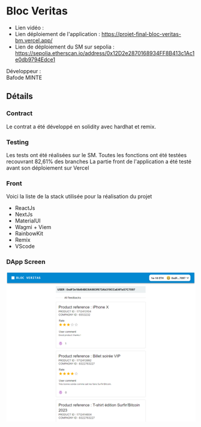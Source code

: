 # Bloc Veritas

- Lien vidéo : 
- Lien déploiement de l'application : https://projet-final-bloc-veritas-bm.vercel.app/
- Lien de déploiement du SM sur sepolia : https://sepolia.etherscan.io/address/0x12D2e2870168934FF8B413c1Ac1e0db9794Edce1

Développeur :  
Bafode MINTE

## Détails

### Contract
Le contrat a été développé en solidity avec hardhat et remix.

### Testing
Les tests ont été réalisées sur le SM. Toutes les fonctions ont été testées recouvrant 82,61% des branches
La partie front de l'application a été testé avant son déploiement sur Vercel

### Front
Voici la liste de la stack utilisée pour la réalisation du projet
- ReactJs
- NextJs
- MaterialUI
- Wagmi + Viem
- RainbowKit
- Remix
- VScode

### DApp Screen 
<img src="img.png" align="left" />